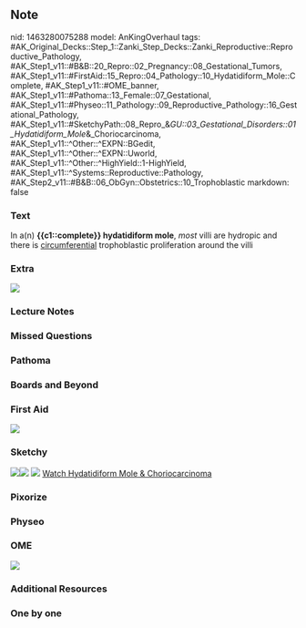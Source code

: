 ## Note
nid: 1463280075288
model: AnKingOverhaul
tags: #AK_Original_Decks::Step_1::Zanki_Step_Decks::Zanki_Reproductive::Reproductive_Pathology, #AK_Step1_v11::#B&B::20_Repro::02_Pregnancy::08_Gestational_Tumors, #AK_Step1_v11::#FirstAid::15_Repro::04_Pathology::10_Hydatidiform_Mole::Complete, #AK_Step1_v11::#OME_banner, #AK_Step1_v11::#Pathoma::13_Female::07_Gestational, #AK_Step1_v11::#Physeo::11_Pathology::09_Reproductive_Pathology::16_Gestational_Pathology, #AK_Step1_v11::#SketchyPath::08_Repro_&_GU::03_Gestational_Disorders::01_Hydatidiform_Mole_&_Choriocarcinoma, #AK_Step1_v11::^Other::^EXPN::BGedit, #AK_Step1_v11::^Other::^EXPN::Uworld, #AK_Step1_v11::^Other::^HighYield::1-HighYield, #AK_Step1_v11::^Systems::Reproductive::Pathology, #AK_Step2_v11::#B&B::06_ObGyn::Obstetrics::10_Trophoblastic
markdown: false

### Text
<div>
  In a(n) <b>{{c1::complete}} hydatidiform mole</b>, <i>most</i>
  villi are hydropic and there is <u>circumferential</u>
  trophoblastic proliferation around the villi
</div>

### Extra
<div>
  <i><img src="paste-74796855459841.jpg"></i>
</div>

### Lecture Notes


### Missed Questions


### Pathoma


### Boards and Beyond


### First Aid
<img src="tmpPT3Xa7.png">

### Sketchy
<img src=
"14.%20Complete%20Mole%20Completely%20Abnormal%20Chorionic%20Villi.png"><img src="10.%20Complete%20Mole%20NO%20Fetal%20Parts.jpg">
<img src=
"Complete%20Sketch-99b6bdf488649dd304df809739fb957de11fcb30.jpg">
<a href=
"https://dashboard.sketchy.com/study/medical/courses/medical-pathophysiology/units/medical-pathophysiology-reproductive-gu/videos/medical-pathophysiology-reproductive-and-gu-gestational-disorders-hydatidiform-mole-and-choriocarcinoma?utm_source=anki&utm_medium=partnership&utm_campaign=february_update&utm_content=medical">
Watch Hydatidiform Mole & Choriocarcinoma</a>

### Pixorize


### Physeo


### OME
<div class="ome-widget">
  <a href="https://onlinemeded.org?ref=anki"><img src=
  "_OME_AnkiFlashcards_General_3.png"></a>
</div>

### Additional Resources


### One by one

